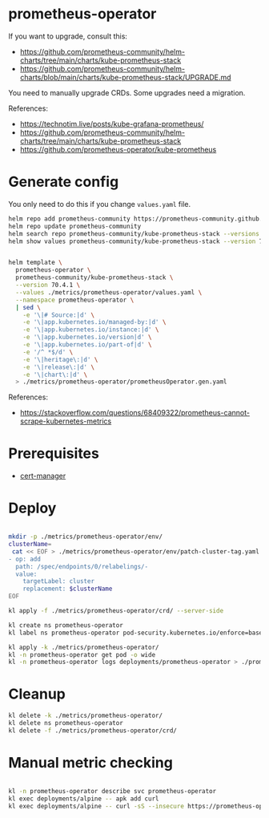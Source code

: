 
# prometheus-operator

If you want to upgrade, consult this:
- https://github.com/prometheus-community/helm-charts/tree/main/charts/kube-prometheus-stack
- https://github.com/prometheus-community/helm-charts/blob/main/charts/kube-prometheus-stack/UPGRADE.md

You need to manually upgrade CRDs.
Some upgrades need a migration.

References:
- https://technotim.live/posts/kube-grafana-prometheus/
- https://github.com/prometheus-community/helm-charts/tree/main/charts/kube-prometheus-stack
- https://github.com/prometheus-operator/kube-prometheus

# Generate config

You only need to do this if you change `values.yaml` file.

```bash
helm repo add prometheus-community https://prometheus-community.github.io/helm-charts
helm repo update prometheus-community
helm search repo prometheus-community/kube-prometheus-stack --versions --devel | head
helm show values prometheus-community/kube-prometheus-stack --version 70.4.1 > ./metrics/prometheus-operator/default-values.yaml
```

```bash

helm template \
  prometheus-operator \
  prometheus-community/kube-prometheus-stack \
  --version 70.4.1 \
  --values ./metrics/prometheus-operator/values.yaml \
  --namespace prometheus-operator \
  | sed \
    -e '\|# Source:|d' \
    -e '\|app.kubernetes.io/managed-by:|d' \
    -e '\|app.kubernetes.io/instance:|d' \
    -e '\|app.kubernetes.io/version|d' \
    -e '\|app.kubernetes.io/part-of|d' \
    -e '/^ *$/d' \
    -e '\|heritage\:|d' \
    -e '\|release\:|d' \
    -e '\|chart\:|d' \
  > ./metrics/prometheus-operator/prometheusOperator.gen.yaml

```

References:
- https://stackoverflow.com/questions/68409322/prometheus-cannot-scrape-kubernetes-metrics

# Prerequisites

- [cert-manager](../../ingress/cert-manager/readme.md)

# Deploy

```bash

mkdir -p ./metrics/prometheus-operator/env/
clusterName=
 cat << EOF > ./metrics/prometheus-operator/env/patch-cluster-tag.yaml
- op: add
  path: /spec/endpoints/0/relabelings/-
  value:
    targetLabel: cluster
    replacement: $clusterName
EOF

kl apply -f ./metrics/prometheus-operator/crd/ --server-side

kl create ns prometheus-operator
kl label ns prometheus-operator pod-security.kubernetes.io/enforce=baseline

kl apply -k ./metrics/prometheus-operator/
kl -n prometheus-operator get pod -o wide
kl -n prometheus-operator logs deployments/prometheus-operator > ./prom-operator.log

```

# Cleanup

```bash
kl delete -k ./metrics/prometheus-operator/
kl delete ns prometheus-operator
kl delete -f ./metrics/prometheus-operator/crd/
```

# Manual metric checking

```bash

kl -n prometheus-operator describe svc prometheus-operator
kl exec deployments/alpine -- apk add curl
kl exec deployments/alpine -- curl -sS --insecure https://prometheus-operator.prometheus-operator/metrics > ./prometheus-operator-metrics.log

```
